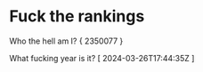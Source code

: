 # Fuck the rankings

Who the hell am I?
{ 2350077 }

What fucking year is it?
[ 2024-03-26T17:44:35Z ]
